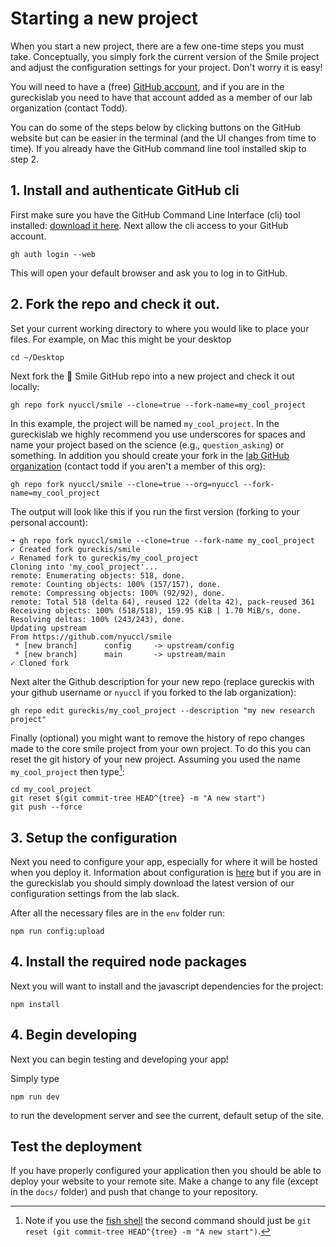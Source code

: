# Starting a new project

When you start a new project, there are a few one-time steps you must take.
Conceptually, you simply fork the current version
of the Smile project and adjust the configuration settings for your project.
Don't worry it is easy!

You will need to have a (free) [GitHub account](https://github.com/join), and if you are in the gureckislab you need to have that account added as a member of our lab organization (contact Todd).

You can do some of the steps below by clicking buttons on the GitHub website 
but can be easier in the terminal (and the UI changes from time to time).
If you already have the GitHub command line tool installed skip to step 2.

## 1. Install and authenticate GitHub cli

First make sure you have the GitHub Command Line Interface (cli) tool installed:
[download it here](https://cli.github.com).  Next allow the cli access to your GitHub
account.

```
gh auth login --web
```

This will open your default browser and ask you to log in to GitHub.


## 2. Fork the repo and check it out.

Set your current working directory to where you would like to place your files.
For example, on Mac this might be your desktop

```
cd ~/Desktop
```

Next fork the 🫠 Smile GitHub repo into a new project and check it out locally:

```
gh repo fork nyuccl/smile --clone=true --fork-name=my_cool_project
```

In this example, the project will be named `my_cool_project`.  In the gureckislab
we highly recommend you use underscores for spaces and name your project based on 
the science (e.g., `question_asking`) or something.  In addition you should create
your fork in the [lab GitHub organization](https://github.com/NYUCCL) (contact todd if you aren't a member of this org):

```
gh repo fork nyuccl/smile --clone=true --org=nyuccl --fork-name=my_cool_project
```

The output will look like this if you run the first version (forking to your personal
account):

```
➜ gh repo fork nyuccl/smile --clone=true --fork-name my_cool_project
✓ Created fork gureckis/smile
✓ Renamed fork to gureckis/my_cool_project
Cloning into 'my_cool_project'...
remote: Enumerating objects: 518, done.
remote: Counting objects: 100% (157/157), done.
remote: Compressing objects: 100% (92/92), done.
remote: Total 518 (delta 64), reused 122 (delta 42), pack-reused 361
Receiving objects: 100% (518/518), 159.95 KiB | 1.70 MiB/s, done.
Resolving deltas: 100% (243/243), done.
Updating upstream
From https://github.com/nyuccl/smile
 * [new branch]      config     -> upstream/config
 * [new branch]      main       -> upstream/main
✓ Cloned fork
```

Next alter the Github description for your new repo (replace gureckis with your github username or `nyuccl` if you forked to the lab organization):

```
gh repo edit gureckis/my_cool_project --description "my new research project"
```

Finally (optional) you might want to remove the history of repo changes made to the core smile project
from your own project.  To do this you can reset the git history of your new project.  Assuming you used the name `my_cool_project` then type[^fish]:

```
cd my_cool_project
git reset $(git commit-tree HEAD^{tree} -m "A new start")
git push --force
```

[^fish]: Note if you use the [fish shell](https://fishshell.com) the second command should just be `git reset (git commit-tree HEAD^{tree} -m "A new start")`.

## 3. Setup the configuration

Next you need to configure your app, especially for where it will be hosted when you deploy it.  Information about configuration is [here](/configuration) but if you are in the gureckislab you should simply download the latest version of our configuration settings from the lab slack.

After all the necessary files are in the `env` folder run:

```
npm run config:upload
```

## 4. Install the required node packages

Next you will want to install and the javascript dependencies for the project:

```
npm install
```


## 4. Begin developing

Next you can begin testing and developing your app!

Simply type

```
npm run dev
```

to run the development server and see the current, default setup of the site.

## Test the deployment

If you have properly configured your application then you should be able to deploy your website to your remote site.
Make a change to any file (except in the `docs/` folder) and push that change to your repository.